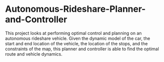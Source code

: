 # Autonomous-Rideshare-Planner-and-Controller
This project looks at performing optimal control and planning on an autonomous rideshare vehicle. Given the dynamic model of the car, the start and end location of the vehicle, the location of the stops, and the constraints of the map, this planner and controller is able to find the optimal route and vehicle dynamics.
